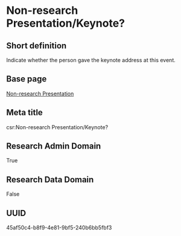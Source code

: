 # Non-research Presentation/Keynote?
## Short definition
Indicate whether the person gave the keynote address at this event.
## Base page
[Non-research Presentation](https://github.com/EuroCRIS/CASRAI-Dictionairies/blob/main/Objects/Non-research%20Presentation.md)
## Meta title
csr:Non-research Presentation/Keynote?
## Research Admin Domain
True
## Research Data Domain
False
## UUID
45af50c4-b8f9-4e81-9bf5-240b6bb5fbf3
